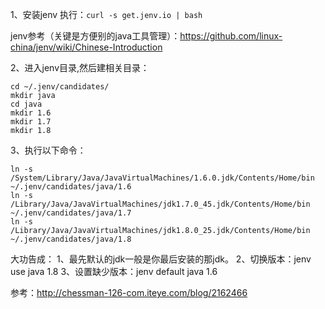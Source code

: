 1、安装jenv 
执行：`curl -s get.jenv.io | bash`

jenv参考（关键是方便别的java工具管理）：https://github.com/linux-china/jenv/wiki/Chinese-Introduction

2、进入jenv目录,然后建相关目录：
```
cd ~/.jenv/candidates/  
mkdir java  
cd java  
mkdir 1.6  
mkdir 1.7  
mkdir 1.8  
```
 
3、执行以下命令： 
```
ln -s /System/Library/Java/JavaVirtualMachines/1.6.0.jdk/Contents/Home/bin ~/.jenv/candidates/java/1.6  
ln -s /Library/Java/JavaVirtualMachines/jdk1.7.0_45.jdk/Contents/Home/bin ~/.jenv/candidates/java/1.7  
ln -s /Library/Java/JavaVirtualMachines/jdk1.8.0_25.jdk/Contents/Home/bin ~/.jenv/candidates/java/1.8  
```
 
大功告成：
1、最先默认的jdk一般是你最后安装的那jdk。
2、切换版本：jenv use java 1.8
3、设置缺少版本：jenv default java 1.6

参考：http://chessman-126-com.iteye.com/blog/2162466
